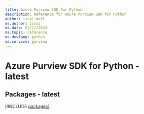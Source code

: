 ```yaml
---
title: Azure Purview SDK for Python
description: Reference for Azure Purview SDK for Python
author: iscai-msft
ms.author: iscai
ms.data: 02/17/2023
ms.topic: reference
ms.devlang: python
ms.service: purview
---
```

# Azure Purview SDK for Python - latest
## Packages - latest
[!INCLUDE [packages](purview-index.md)]